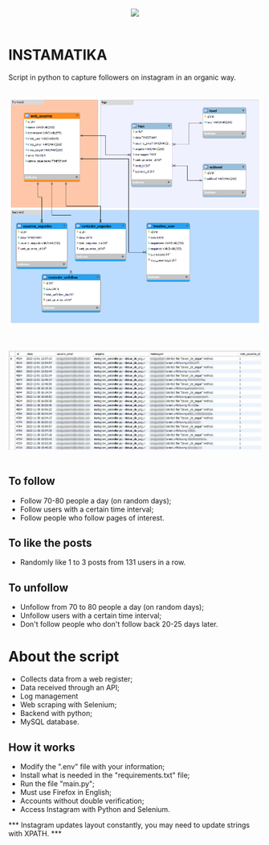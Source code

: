 <p align="center">
	<br />
 	<img src="/imagens/logo.png"/>
	<br />
	<br />
</p>

# INSTAMATIKA
Script in python to capture followers on instagram in an organic way.

<p align="center">
	<br />
 	<img src="/imagens/db_diagram.png"/>
	<br />
	<br />
</p>

<p align="center">
	<br />
 	<img src="/imagens/logs.png"/>
	<br />
	<br />
</p>

## To follow
- Follow 70-80 people a day (on random days);
- Follow users with a certain time interval;
- Follow people who follow pages of interest.

## To like the posts
- Randomly like 1 to 3 posts from 131 users in a row.

## To unfollow
- Unfollow from 70 to 80 people a day (on random days);
- Unfollow users with a certain time interval;
- Don't follow people who don't follow back 20-25 days later.

# About the script
- Collects data from a web register;
- Data received through an API;
- Log management
- Web scraping with Selenium;
- Backend with python;
- MySQL database.

## How it works
- Modify the ".env" file with your information;
- Install what is needed in the "requirements.txt" file;
- Run the file "main.py";
- Must use Firefox in English;
- Accounts without double verification;
- Access Instagram with Python and Selenium.

*** Instagram updates layout constantly, you may need to update strings with XPATH. ***